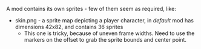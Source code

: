 A mod contains its own sprites - few of them seem as required, like:
- skin.png - a sprite map depicting a player character, in *default* mod has dimensions 42x82, and contains 36 sprites
	- This one is tricky, because of uneven frame widths. Need to use the markers on the offset to grab the sprite bounds and center point.